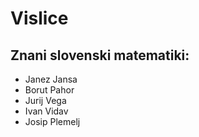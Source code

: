 # Vislice

## Znani slovenski matematiki:
- Janez Jansa
- Borut Pahor
- Jurij Vega
- Ivan Vidav
- Josip Plemelj
